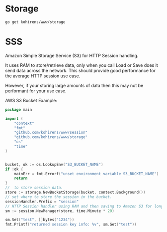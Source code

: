 # Storage

`go get kohirens/www/storage`

# SSS

Amazon Simple Storage Service (S3) for HTTP Session handling.

It uses RAM to store/retrieve data, only when you call Load or Save does
it send data across the network. This should provide good performance for the
average HTTP session use case.

However, if your storing large amounts of data then this may not be performant
for your use case.


AWS S3 Bucket Example:
```go
package main

import (
	"context"
	"fmt"
	"github.com/kohirens/www/session"
	"github.com/kohirens/www/storage"
	"os"
	"time"
)


bucket, ok := os.LookupEnv("S3_BUCKET_NAME")
if !ok {
    mainErr = fmt.Errorf("unset environment variable S3_BUCKET_NAME")
    return
}
//  to store session data.
store := storage.NewBucketStorage(bucket, context.Background())
// set where to store the session in the bucket.
sessionHandler.Prefix = "session"
// HTTP Session handler using RAM and then saving to Amazon S3 for longer-term.
sm := session.NewManager(store, time.Minute * 20)

sm.Set("test", []bytes("1234"))
fmt.Printf("returned session key info: %v", sm.Get("test"))
```
